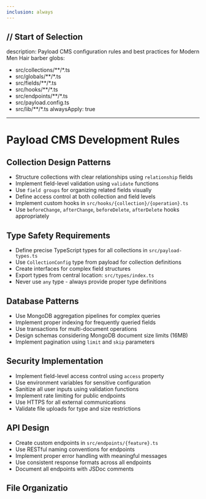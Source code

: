 ```yaml
---
inclusion: always
---
```

// Start of Selection
---
description: Payload CMS configuration rules and best practices for Modern Men Hair barber
globs:
  - src/collections/**/*.ts
  - src/globals/**/*.ts
  - src/fields/**/*.ts
  - src/hooks/**/*.ts
  - src/endpoints/**/*.ts
  - src/payload.config.ts
  - src/lib/**/*.ts
alwaysApply: true
---

# Payload CMS Development Rules

## Collection Design Patterns
- Structure collections with clear relationships using `relationship` fields
- Implement field-level validation using `validate` functions
- Use `field groups` for organizing related fields visually
- Define access control at both collection and field levels
- Implement custom hooks in `src/hooks/{collection}/{operation}.ts`
- Use `beforeChange`, `afterChange`, `beforeDelete`, `afterDelete` hooks appropriately

## Type Safety Requirements
- Define precise TypeScript types for all collections in `src/payload-types.ts`
- Use `CollectionConfig` type from payload for collection definitions
- Create interfaces for complex field structures
- Export types from central location: `src/types/index.ts`
- Never use `any` type - always provide proper type definitions

## Database Patterns
- Use MongoDB aggregation pipelines for complex queries
- Implement proper indexing for frequently queried fields
- Use transactions for multi-document operations
- Design schemas considering MongoDB document size limits (16MB)
- Implement pagination using `limit` and `skip` parameters

## Security Implementation
- Implement field-level access control using `access` property
- Use environment variables for sensitive configuration
- Sanitize all user inputs using validation functions
- Implement rate limiting for public endpoints
- Use HTTPS for all external communications
- Validate file uploads for type and size restrictions

## API Design
- Create custom endpoints in `src/endpoints/{feature}.ts`
- Use RESTful naming conventions for endpoints
- Implement proper error handling with meaningful messages
- Use consistent response formats across all endpoints
- Document all endpoints with JSDoc comments

## File Organizatio
